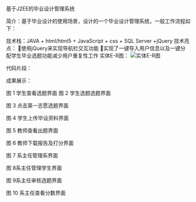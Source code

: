 基于J2EE的毕业设计管理系统

简介：基于毕业设计的使用场景，设计的一个毕业设计管理系统，一般工作流程如下：

技术栈：JAVA + html/html5 + JavaScript + css + SQL Server +jQuery
技术亮点：
使用jQuery来实现导航栏交互功能
实现了一键导入用户信息以及一键分配学生毕业选题功能减少用户重复性工作
实体E-R图：
![实体E-R图](https://github.com/Camel303/graduation-project-management-system/edit/master/picture/1.jpg)


代码片段：

成果展示：


图 1 学生查看选题界面
图 2 学生选题选题界面

图 3 点击第一志愿选题界面

图 4 学生上传毕设资料界面

图 5 教师查看出题界面

图 6 教师下载报告及打分界面

图 7 系主任管理系界面

图 8系主任管理学生界面

图 9系主任审核选题界面

图 10 系主任查看分数界面
